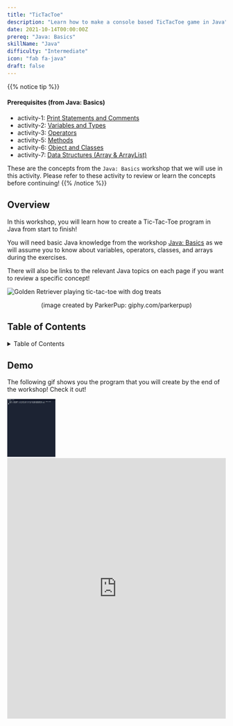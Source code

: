 ```yaml
---
title: "TicTacToe"
description: "Learn how to make a console based TicTacToe game in Java"
date: 2021-10-14T00:00:00Z
prereq: "Java: Basics"
skillName: "Java"
difficulty: "Intermediate"
icon: "fab fa-java"
draft: false
---
```


{{% notice tip %}}
#### Prerequisites (from Java: Basics)

- activity-1: <a href="../../java-basics/activity-1" target="_blank">Print Statements and Comments</a>
- activity-2: <a href="../../java-basics/activity-2" target="_blank">Variables and Types</a>
- activity-3: <a href="../../java-basics/activity-3" target="_blank">Operators</a>
- activity-5: <a href="../../java-basics/activity-5" target="_blank">Methods</a>
- activity-6: <a href="../../java-basics/activity-6" target="_blank">Object and Classes</a>
- activity-7: <a href="../../java-basics/activity-7" target="_blank">Data Structures (Array & ArrayList)</a>

These are the concepts from the `Java: Basics` workshop that we will use in this activity. Please refer to these activity to review or learn the concepts before continuing!
{{% /notice %}}

## Overview

In this workshop, you will learn how to create a Tic-Tac-Toe program in Java from start to finish! 

You will need basic Java knowledge from the workshop [Java: Basics](../java-basics) as we will assume you to know about variables, operators, classes, and arrays during the exercises.

There will also be links to the relevant Java topics on each page if you want to review a specific concept!

<img src="https://media.giphy.com/media/YnZPEeeC7q6pQEZw1I/giphy.gif" width="380" height="380" alt="Golden Retriever playing tic-tac-toe with dog treats" />
<p style="text-align: center; ">(image created by ParkerPup: giphy.com/parkerpup)</p>

## Table of Contents

<details close>
<summary>Table of Contents</summary>
{{% children /%}}
</details>

## Demo

The following gif shows you the program that you will create by the end of the workshop! Check it out!

<img src="images/tictactoe-demo.gif" height="30%" width="22%" title="Android Tic-Tac-Toe Game" alt="Android Tic-Tac-Toe Game"/>

<iframe height="600px" width="100%" 
 src="https://replit.com/@nuevofoundation/JavaTicTacToeDemo?lite=true&outputonly=1" scrolling="no" frameborder="no" allowtransparency="true" allowfullscreen="true" sandbox="allow-forms allow-pointer-lock allow-popups allow-same-origin allow-scripts allow-modals"></iframe>
